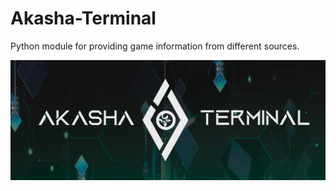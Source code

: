 # Akasha-Terminal
Python module for providing game information from different sources.


<p align="center">
 <img src="https://github.com/DEViantUA/Akasha-Terminal/blob/main/BannerAkasha.png?raw=true" alt="Баннер"/>
</p>
